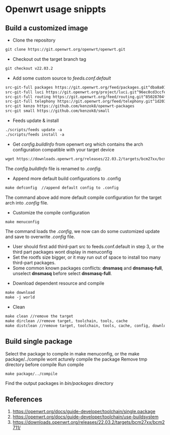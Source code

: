 # Openwrt usage snippts
## Build a customized image

* Clone the repository  
```html
git clone https://git.openwrt.org/openwrt/openwrt.git
```
* Checkout out the target branch tag  
```html
git checkout v22.03.2
```
* Add some custom source to *feeds.conf.default*
```html linenums="1"
src-git-full packages https://git.openwrt.org/feed/packages.git^dba8a0102e5965cad58a871335002e9c964b6719
src-git-full luci https://git.openwrt.org/project/luci.git^96ec0cd3ccfe954f13fd5a337efdd70374dde03f
src-git-full routing https://git.openwrt.org/feed/routing.git^85028704f688a6768d3f10d5d3c10a799a121e0d
src-git-full telephony https://git.openwrt.org/feed/telephony.git^1d2031a5c82816483c51bca15649e2957fbe2bc2
src-git kenzo https://github.com/kenzok8/openwrt-packages
src-git small https://github.com/kenzok8/small

```
* Feeds update & install
```html
./scripts/feeds update -a
./scripts/feeds install -a
```
* Get *config.buildInfo* from openwrt org which contains the arch configuration compatible with your target device
```html
wget https://downloads.openwrt.org/releases/22.03.2/targets/bcm27xx/bcm2711/config.buildinfo -O .config
```
The *config.buildInfo* file is renamed to *.config*.

* Append more default build configurations to .config
```html
make defconfig  //append default config to .config
```
The command above add more default compile configuration for the target arch into *.config* file. 

* Customize the compile configuration
```html
make menuconfig
```
The command loads the *.config*, we now can do some customized update and save to overwrite *.config* file.  
-  User should first add third-part src to feeds.conf.default in step 3, or the third part packages wont display in menuconfig  
- Set the rootfs size bigger, or it may run out of space to install too many third-part packages.  
- Some common known packages conflicts: **dnsmasq**  and **dnsmasq-full**, unselect **dnsmasq** before select **dnsmasq-full**.

* Download dependent resource and compile
```html
make download
make -j world
```

* Clean
```html
make clean //remove the target
make dirclean //remove target, toolchain, tools, cache
make distclean //remove target, toolchain, tools, cache, config, download
```

## Build single package
Select the package to compile in make menuconfig, or the make package/../compile wont acturely compile the package
Remove tmp directory before compile
Run compile
```html
make package/../compile 
```
Find the output packages in *bin/packages* directory

## References
1. https://openwrt.org/docs/guide-developer/toolchain/single.package
2. https://openwrt.org/docs/guide-developer/toolchain/use-buildsystem  
3. https://downloads.openwrt.org/releases/22.03.2/targets/bcm27xx/bcm2711/
